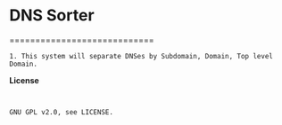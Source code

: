 # DNS Sorter
============================


```
1. This system will separate DNSes by Subdomain, Domain, Top level Domain.
```




**License**
```


GNU GPL v2.0, see LICENSE.
```
